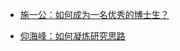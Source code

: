 - [施一公：如何成为一名优秀的博士生？](https://www.aminer.cn/research_report/614d8c5130e6dd8ab7f21ba7)

- [仰海峰：如何凝炼研究思路](http://rdbk1.ynlib.cn:6251/Qw/Paper/624819)

